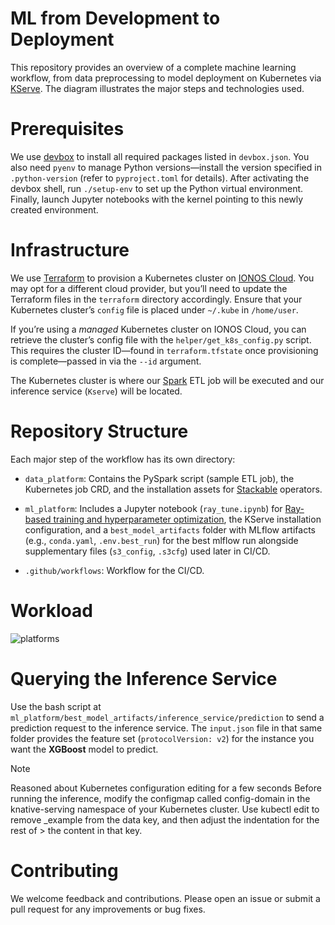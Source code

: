 # ML from Development to Deployment

This repository provides an overview of a complete machine learning workflow, from data preprocessing to model deployment on Kubernetes via [KServe](https://github.com/kserve/kserve). The diagram illustrates the major steps and technologies used.

# Prerequisites

We use [devbox](https://www.jetify.com/devbox) to install all required packages listed in `devbox.json`. You also need `pyenv` to manage Python versions—install the version specified in `.python-version` (refer to `pyproject.toml` for details). After activating the devbox shell, run `./setup-env` to set up the Python virtual environment. Finally, launch Jupyter notebooks with the kernel pointing to this newly created environment.   

# Infrastructure

We use [Terraform](https://www.terraform.io/) to provision a Kubernetes cluster on [IONOS Cloud](https://cloud.ionos.de). You may opt for a different cloud provider, but you’ll need to update the Terraform files in the `terraform` directory accordingly. Ensure that your Kubernetes cluster’s `config` file is placed under `~/.kube` in `/home/user`.

If you’re using a *managed* Kubernetes cluster on IONOS Cloud, you can retrieve the cluster’s config file with the `helper/get_k8s_config.py` script. This requires the cluster ID—found in `terraform.tfstate` once provisioning is complete—passed in via the `--id` argument.

The Kubernetes cluster is where our [Spark](https://spark.apache.org/) ETL job will be executed and our inference service (`Kserve`) will be located. 

# Repository Structure

Each major step of the workflow has its own directory:

* `data_platform`: Contains the PySpark script (sample ETL job), the Kubernetes job CRD, and the installation assets for [Stackable](https://stackable.tech/en/) operators.
* `ml_platform`: Includes a Jupyter notebook (`ray_tune.ipynb`) for [Ray-based training and hyperparameter optimization](https://docs.ray.io/en/latest/tune/index.html), the KServe installation configuration, and a `best_model_artifacts` folder with MLflow artifacts (e.g., `conda.yaml`, `.env.best_run`) for the best mlflow run alongside supplementary files (`s3_config`, `.s3cfg`) used later in CI/CD.

* `.github/workflows`: Workflow for the CI/CD. 

# Workload

![platforms](./pictures/stack.png "Workload")


# Querying the Inference Service

Use the bash script at `ml_platform/best_model_artifacts/inference_service/prediction` to send a prediction request to the inference service. The `input.json` file in that same folder provides the feature set (`protocolVersion: v2`) for the instance you want the **XGBoost** model to predict.

> [!Note]
> Reasoned about Kubernetes configuration editing for a few seconds Before running the inference, modify the configmap
> called config-domain in the knative-serving namespace of your Kubernetes cluster. Use kubectl edit to remove _example
> from the data key, and then adjust the indentation for the rest of > the content in that key.

# Contributing

We welcome feedback and contributions. Please open an issue or submit a pull request for any improvements or bug fixes.
